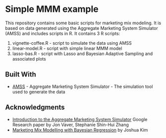 # Simple MMM example

This repository contains some basic scripts for marketing mix modeling. It is based on data generated using the Aggregate Marketing System Simulator (AMSS) and includes scripts in R. It contains 3 R scripts:

1. vignette-coffee.R - script to simulate the data using AMSS
2. linear-model.R - script with simple linear MMM model
3. lasso-bas.R - script with Lasso and Bayesian Adaptive Sampling and associated plots

## Built With

* [AMSS](https://github.com/google/amss) - Aggregate Marketing System Simulator - The simulation tool used to generate the data

## Acknowledgments

* [Introduction to the Aggregate Marketing System Simulator](https://research.google/pubs/pub45996/) Google Research paper by Jon Vaver, Stephanie Shin-Hui Zhang
* [Marketing Mix Modelling with Bayesian Regression](http://www.joshuakim.io/marketing-mix-modelling-with-bayesian-regression/) by Joshua Kim

